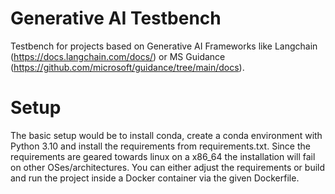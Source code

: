 # Generative AI Testbench
Testbench for projects based on Generative AI Frameworks like Langchain (https://docs.langchain.com/docs/) or MS Guidance (https://github.com/microsoft/guidance/tree/main/docs).

# Setup
The basic setup would be to install conda, create a conda environment with Python 3.10 and install the requirements from requirements.txt.
Since the requirements are geared towards linux on a x86_64 the installation will fail on other OSes/architectures. You can either adjust the requirements or build and run the project inside a Docker container via the given Dockerfile.